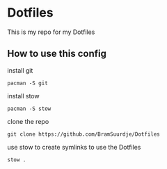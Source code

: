# Dotfiles

This is my repo for my Dotfiles

## How to use this config

install git
```
pacman -S git
```

install stow
```
pacman -S stow
```

clone the repo
```
git clone https://github.com/BramSuurdje/Dotfiles
```

use stow to create symlinks to use the Dotfiles
```
stow .
```


